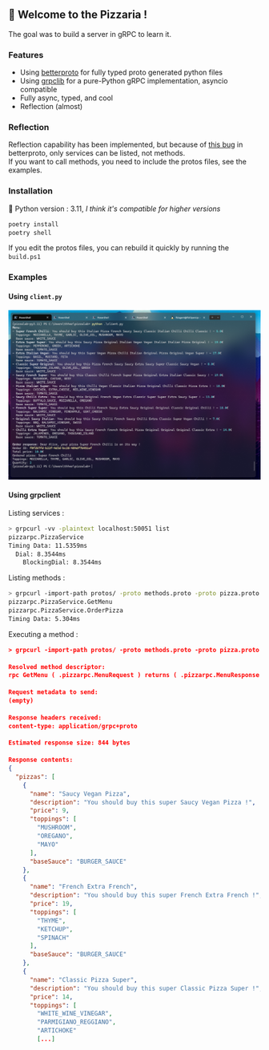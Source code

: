 ## 🍕 Welcome to the Pizzaria !

The goal was to build a server in gRPC to learn it.

### Features
- Using [betterproto](https://github.com/danielgtaylor/python-betterproto) for fully typed proto generated python files
- Using [grpclib](https://github.com/vmagamedov/grpclib) for a pure-Python gRPC implementation, asyncio compatible
- Fully async, typed, and cool
- Reflection (almost)

### Reflection
Reflection capability has been implemented, but because of [this bug](https://github.com/danielgtaylor/python-betterproto/issues/443) in betterproto, only services can be listed, not methods.\
If you want to call methods, you need to include the protos files, see the examples.

### Installation
🐍 Python version : 3.11, *I think it's compatible for higher versions*

```bash
poetry install
poetry shell
```

If you edit the protos files, you can rebuild it quickly by running the `build.ps1`

### Examples

#### Using `client.py`

![client.py screenshot](assets/client.png)

#### Using grpclient

Listing services :

```bash
> grpcurl -vv -plaintext localhost:50051 list
pizzarpc.PizzaService
Timing Data: 11.5359ms
  Dial: 8.3544ms
    BlockingDial: 8.3544ms
```

Listing methods :

```bash
> grpcurl -import-path protos/ -proto methods.proto -proto pizza.proto -vv -plaintext localhost:50051 list pizzarpc.PizzaService
pizzarpc.PizzaService.GetMenu
pizzarpc.PizzaService.OrderPizza
Timing Data: 5.304ms
```

Executing a method :

```json
> grpcurl -import-path protos/ -proto methods.proto -proto pizza.proto -vv -plaintext localhost:50051 pizzarpc.PizzaService/GetMenu

Resolved method descriptor:
rpc GetMenu ( .pizzarpc.MenuRequest ) returns ( .pizzarpc.MenuResponse );

Request metadata to send:
(empty)

Response headers received:
content-type: application/grpc+proto

Estimated response size: 844 bytes

Response contents:
{
  "pizzas": [
    {
      "name": "Saucy Vegan Pizza",
      "description": "You should buy this super Saucy Vegan Pizza !",
      "price": 9,
      "toppings": [
        "MUSHROOM",
        "OREGANO",
        "MAYO"
      ],
      "baseSauce": "BURGER_SAUCE"
    },
    {
      "name": "French Extra French",
      "description": "You should buy this super French Extra French !",
      "price": 19,
      "toppings": [
        "THYME",
        "KETCHUP",
        "SPINACH"
      ],
      "baseSauce": "BURGER_SAUCE"
    },
    {
      "name": "Classic Pizza Super",
      "description": "You should buy this super Classic Pizza Super !",
      "price": 14,
      "toppings": [
        "WHITE_WINE_VINEGAR",
        "PARMIGIANO_REGGIANO",
        "ARTICHOKE"
        [...]
```